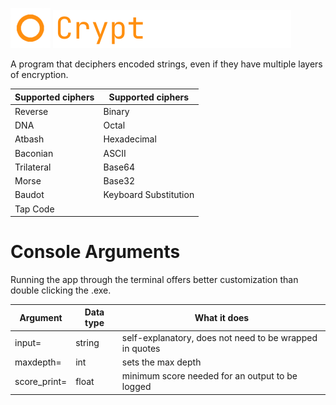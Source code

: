 <img src="https://github.com/fosterchild1/Cryptographer/blob/master/resources/icon.ico" width="64" height="64"> <img src="https://github.com/fosterchild1/Cryptographer/blob/master/resources/text.png" width="381" height="61"> 

A program that deciphers encoded strings, even if they have multiple layers of encryption.
<br/>

| Supported ciphers | Supported ciphers |
| ---  | --- |
| Reverse | Binary |
| DNA | Octal |
| Atbash | Hexadecimal |
| Baconian | ASCII |
| Trilateral | Base64 |
| Morse | Base32 |
| Baudot | Keyboard Substitution |
| Tap Code | |

# Console Arguments
Running the app through the terminal offers better customization than double clicking the .exe.
<br/>

| Argument | Data type | What it does |
| ---  | --- | --- |
| input= | string | self-explanatory, does not need to be wrapped in quotes |
| maxdepth= | int | sets the max depth |
| score_print= | float | minimum score needed for an output to be logged |
